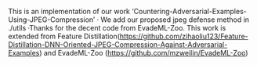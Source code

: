This is an implementation of our work   ‘Countering-Adversarial-Examples-Using-JPEG-Compression’
    · We add our proposed jpeg defense method in ./utils
    ·Thanks for the decent code from EvadeML-Zoo. This work is extended from Feature Distillation(https://github.com/zihaoliu123/Feature-Distillation-DNN-Oriented-JPEG-Compression-Against-Adversarial-Examples) and EvadeML-Zoo (https://github.com/mzweilin/EvadeML-Zoo)